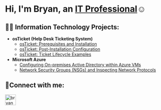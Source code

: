 <h1>Hi, I'm Bryan, an <a href="www.linkedin.com/in/bryanj-johnson">IT Professional</a>☺</h1>

<h2>👨‍💻 Information Technology Projects:</h2>

- <b>osTicket (Help Desk Ticketing System)</b>
  - [osTicket: Prerequisites and Installation](https://github.com/ssllkky/osticket-prereqs.git)
  - [osTicket: Post-Installation Configuration](https://github.com/ssllkky/post-install.git)
  - [osTicket: Ticket Lifecycle Examples](https://github.com/ssllkky/ticket-lifecycle.git)
- <b>Microsoft Azure</b>
  - [Configuring On-premises Active Directory within Azure VMs](https://github.com/joshmadakorcc/configure-ad)
  - [Network Security Groups (NSGs) and Inspecting Network Protocols](https://github.com/ssllkky/networkgroups-protocols.git)

<h2>🤳Connect with me:</h2>


[<img align="left" alt="bryan | LinkedIn" width="35px" src="https://cdn.jsdelivr.net/npm/simple-icons@v3/icons/linkedin.svg" />][linkedin]

[linkedin]: https://www.linkedin.com/in/bryanj-johnson
